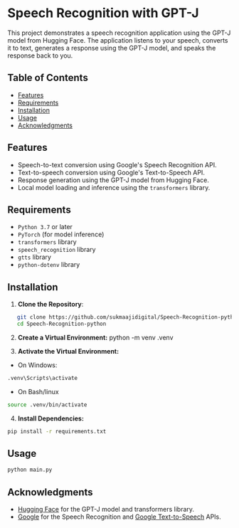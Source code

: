 # Speech Recognition with GPT-J

This project demonstrates a speech recognition application using the GPT-J model from Hugging Face. The application listens to your speech, converts it to text, generates a response using the GPT-J model, and speaks the response back to you.

## Table of Contents

- [Features](#features)
- [Requirements](#requirements)
- [Installation](#installation)
- [Usage](#usage)
- [Acknowledgments](#acknowledgments)

## Features

- Speech-to-text conversion using Google's Speech Recognition API.
- Text-to-speech conversion using Google's Text-to-Speech API.
- Response generation using the GPT-J model from Hugging Face.
- Local model loading and inference using the `transformers` library.

## Requirements

- `Python 3.7` or later
- `PyTorch` (for model inference)
- `transformers` library
- `speech_recognition` library
- `gtts` library
- `python-dotenv` library

## Installation

1. **Clone the Repository**:

```sh
   git clone https://github.com/sukmaajidigital/Speech-Recognition-python.git
   cd Speech-Recognition-python
```

2. **Create a Virtual Environment:**
   python -m venv .venv

3. **Activate the Virtual Environment:**

- On Windows:

```sh
.venv\Scripts\activate

```

- On Bash/linux

```sh
source .venv/bin/activate

```

4. **Install Dependencies:**

```sh
pip install -r requirements.txt

```

## Usage

```sh
python main.py
```

## Acknowledgments

- [Hugging Face](https://huggingface.co) for the GPT-J model and transformers library.
- [Google](https://cloud.google.com/speech-to-text) for the Speech Recognition and [Google Text-to-Speech](https://cloud.google.com/text-to-speech) APIs.
